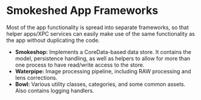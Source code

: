 # Smokeshed App Frameworks
Most of the app functionality is spread into separate frameworks, so that helper apps/XPC services can easily make use of the same functionality as the app without duplicating the code.

- **Smokeshop:** Implements a CoreData-based data store. It contains the model, persistence handling, as well as helpers to allow for more than one process to have read/write access to the store.
- **Waterpipe:** Image processing pipeline, including RAW processing and lens corrections.
- **Bowl:** Various utility classes, categories, and some common assets. Also contains logging handlers.

